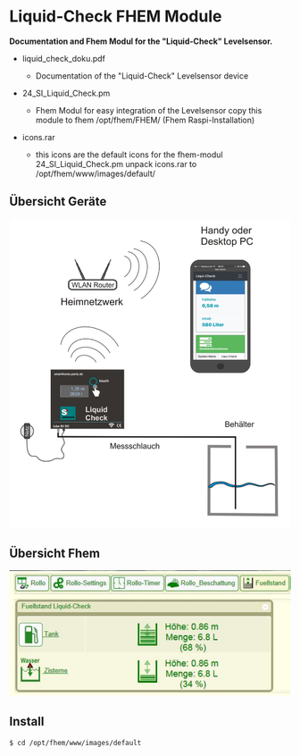 # Liquid-Check FHEM Module
**Documentation and Fhem Modul for the "Liquid-Check" Levelsensor.**

- liquid_check_doku.pdf
  - Documentation of the "Liquid-Check" Levelsensor device
  
- 24_SI_Liquid_Check.pm
  - Fhem Modul for easy integration of the Levelsensor copy this module to fhem /opt/fhem/FHEM/  (Fhem Raspi-Installation)
  
- icons.rar
  - this icons are the default icons for the fhem-modul 24_SI_Liquid_Check.pm unpack icons.rar to /opt/fhem/www/images/default/                        


## Übersicht Geräte

![Liquid-Check Aufbau](https://raw.githubusercontent.com/roma61/Liquid-Check/master/Uebersichtrouter.jpg)


## Übersicht Fhem

![Fhem-Ansicht](https://raw.githubusercontent.com/roma61/Liquid-Check/master/FHEM-Fuellstand.jpg)

## Install

```
$ cd /opt/fhem/www/images/default
```

